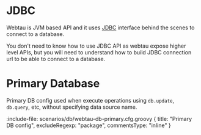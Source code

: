 # JDBC

Webtau is JVM based API and it uses [JDBC](https://en.wikipedia.org/wiki/Java_Database_Connectivity#:~:text=Java%20Database%20Connectivity%20(JDBC)%20is,used%20for%20Java%20database%20connectivity.)
interface behind the scenes to connect to a database.

You don't need to know how to use JDBC API as webtau expose higher level APIs, but you will need to understand how
to build JDBC connection url to be able to connect to a database. 

# Primary Database

Primary DB config used when execute operations using `db.update`, `db.query`, etc, without specifying data source name.

:include-file: scenarios/db/webtau-db-primary.cfg.groovy {
  title: "Primary DB config",
  excludeRegexp: "package",
  commentsType: "inline"
}